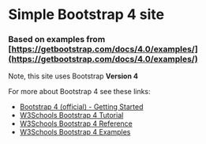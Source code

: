 # Simple Bootstrap 4 site
### Based on examples from [https://getbootstrap.com/docs/4.0/examples/](https://getbootstrap.com/docs/4.0/examples/)

Note, this site uses Bootstrap **Version 4**

For more about Bootstrap 4 see these links:
* [Bootstrap 4 (official) - Getting Started](https://getbootstrap.com/docs/4.0/getting-started/introduction/)
* [W3Schools Bootstrap 4 Tutorial](https://www.w3schools.com/bootstrap4/default.asp)
* [W3Schools Bootstrap 4 Reference](https://www.w3schools.com/bootstrap4/bootstrap_ref_all_classes.asp)
* [W3Schools Bootstrap 4 Examples](https://www.w3schools.com/bootstrap4/bootstrap_examples.asp)

